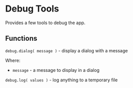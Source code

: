Debug Tools
=========

Provides a few tools to debug the app.

## Functions

`debug.dialog( message )` - display a dialog with a message

Where:

- `message` - a message to display in a dialog

`debug.log( values )` - log anything to a temporary file

